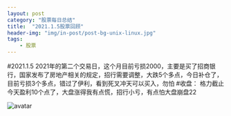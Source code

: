 ```yaml
---
layout: post
category: "股票每日总结"
title:  "2021.1.5股票回顾"
header-img: "img/in-post/post-bg-unix-linux.jpg"
tags:
    - 股票
---
```



#2021.1.5
2021年的第二个交易日，这个月目前亏损2000，主要是买了招商银行，国家发布了房地产相关的规定，招行需要调整，大跌5个多点，今日补仓了，目前亏损3个多点，错过了伊利，看到死叉冲天可以买入，勿怕
#收盘：
格力截止今天盈利10个点了，大盘涨得我有点慌，招行小亏，有点怕大盘崩盘22

![avatar](/img/fruit.jpg)
